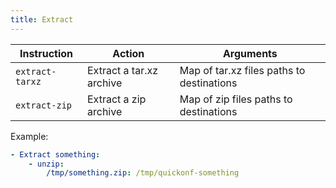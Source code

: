 ```yaml
---
title: Extract
---
```


| Instruction     | Action                   | Arguments                                 |
| --------------- | ------------------------ | ----------------------------------------- |
| `extract-tarxz` | Extract a tar.xz archive | Map of tar.xz files paths to destinations |
| `extract-zip`   | Extract a zip archive    | Map of zip files paths to destinations    |

Example:

```yaml
- Extract something:
    - unzip:
        /tmp/something.zip: /tmp/quickonf-something
```
